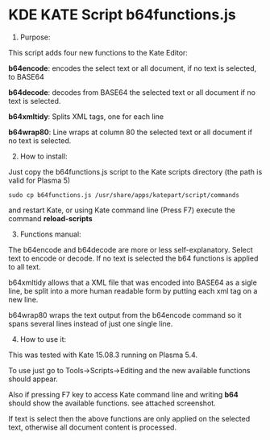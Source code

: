 # KDE KATE Script b64functions.js 

1) Purpose:
  
  This script adds four new functions to the Kate Editor:

   **b64encode**:   encodes the select text or all document, if no text is selected, to BASE64
   
   **b64decode**:   decodes from BASE64 the selected text or all document if no text is selected.
   
   **b64xmltidy**:  Splits XML tags, one for each line
   
   **b64wrap80**:   Line wraps at column 80 the selected text or all document if no text is selected.


2) How to install:

  Just copy the b64functions.js script to the Kate scripts directory (the path is valid for Plasma 5)

    sudo cp b64functions.js /usr/share/apps/katepart/script/commands

  and restart Kate, or using Kate command line (Press F7) execute the command **reload-scripts**
  

3) Functions manual:

 The b64encode and b64decode are more or less self-explanatory. Select text to encode or decode. If no text is selected 
 the b64 functions is applied to all text.

 b64xmltidy allows that a XML file that was encoded into BASE64 as a sigle line, be split into
 a more human readable form by putting each xml tag on a new line.

 b64wrap80 wraps the text output from the b64encode command so it spans several lines instead of 
 just one single line.

4) How to use it:

  This was tested with Kate 15.08.3 running on Plasma 5.4.

  To use just go to Tools->Scripts->Editing and the new available functions should appear.

  Also if pressing F7 key to access Kate command line and writing **b64** should show the available functions. see attached screenshot.

  If text is select then the above functions are only applied on the selected text, otherwise all document content is processed.
